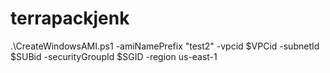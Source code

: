 # terrapackjenk

.\CreateWindowsAMI.ps1 -amiNamePrefix "test2" -vpcid $VPCid -subnetId $SUBid -securityGroupId $SGID  -region us-east-1
